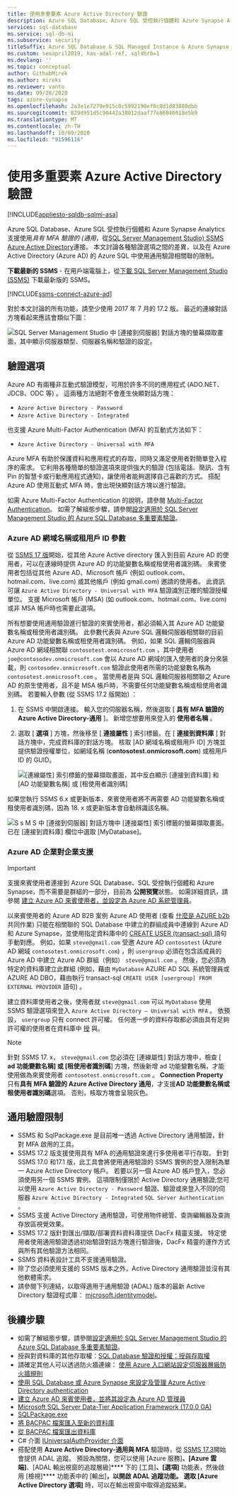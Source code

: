 ```yaml
---
title: 使用多重要素 Azure Active Directory 驗證
description: Azure SQL Database、Azure SQL 受控執行個體和 Azure Synapse Analytics 支援使用 (通用驗證，從 SQL Server Management Studio) SSMS Active Directory 的連接。
services: sql-database
ms.service: sql-db-mi
ms.subservice: security
titleSuffix: Azure SQL Database & SQL Managed Instance & Azure Synapse Analytics
ms.custom: seoapril2019, has-adal-ref, sqldbrb=1
ms.devlang: ''
ms.topic: conceptual
author: GithubMirek
ms.author: mireks
ms.reviewer: vanto
ms.date: 09/28/2020
tags: azure-synapse
ms.openlocfilehash: 2a3e1e7279e915c0c5992190ef0c8d1d83880dbb
ms.sourcegitcommit: 829d951d5c90442a38012daaf77e86046018e5b9
ms.translationtype: MT
ms.contentlocale: zh-TW
ms.lasthandoff: 10/09/2020
ms.locfileid: "91596116"
---
```

# <a name="using-multi-factor-azure-active-directory-authentication"></a>使用多重要素 Azure Active Directory 驗證
[!INCLUDE[appliesto-sqldb-sqlmi-asa](../includes/appliesto-sqldb-sqlmi-asa.md)]

Azure SQL Database、Azure SQL 受控執行個體和 Azure Synapse Analytics 支援使用*具有 MFA 驗證的 (通用*，從[SQL Server Management Studio) SSMS Azure Active Directory](https://docs.microsoft.com/sql/ssms/download-sql-server-management-studio-ssms)連接。 本文討論各種驗證選項之間的差異，以及在 Azure Active Directory (Azure AD) 的 Azure SQL 中使用通用驗證相關聯的限制。

**下載最新的 SSMS** - 在用戶端電腦上，從[下載 SQL Server Management Studio (SSMS)](https://aka.ms/ssms) 下載最新版的 SSMS。 

[!INCLUDE[ssms-connect-azure-ad](../includes/ssms-connect-azure-ad.md)]


對於本文討論的所有功能，請至少使用 2017 年 7 月的 17.2 版。 最近的連線對話方塊看起來應該會類似下圖：

  ![SQL Server Management Studio 中 [連接到伺服器] 對話方塊的螢幕擷取畫面，其中顯示伺服器類型、伺服器名稱和驗證的設定。](./media/authentication-mfa-ssms-overview/1mfa-universal-connect.png)

## <a name="authentication-options"></a>驗證選項

Azure AD 有兩種非互動式驗證模型，可用於許多不同的應用程式 (ADO.NET、JDCB、ODC 等) 。 這兩種方法絕對不會產生快顯對話方塊：

- `Azure Active Directory - Password`
- `Azure Active Directory - Integrated`

也支援 Azure Multi-Factor Authentication (MFA) 的互動式方法如下： 

- `Azure Active Directory - Universal with MFA`

Azure MFA 有助於保護資料和應用程式的存取，同時又滿足使用者對簡單登入程序的需求。 它利用各種簡單的驗證選項來提供強大的驗證 (包括電話、簡訊、含有 Pin 的智慧卡或行動應用程式通知)，讓使用者能夠選擇自己喜歡的方式。 搭配 Azure AD 使用互動式 MFA 時，會出現快顯對話方塊以進行驗證。

如需 Azure Multi-Factor Authentication 的說明，請參閱 [Multi-Factor Authentication](../../active-directory/authentication/multi-factor-authentication.md)。
如需了解組態步驟，請參閱[設定適用於 SQL Server Management Studio 的 Azure SQL Database 多重要素驗證](authentication-mfa-ssms-configure.md)。

### <a name="azure-ad-domain-name-or-tenant-id-parameter"></a>Azure AD 網域名稱或租用戶 ID 參數

從 [SSMS 17 版](https://docs.microsoft.com/sql/ssms/download-sql-server-management-studio-ssms)開始，從其他 Azure Active directory 匯入到目前 Azure AD 的使用者，可以在連線時提供 Azure AD 的功能變數名稱或租使用者識別碼。 來賓使用者包括從其他 Azure AD、Microsoft 帳戶 (例如 outlook.com、hotmail.com、live.com) 或其他帳戶 (例如 gmail.com) 邀請的使用者。 此資訊可讓 `Azure Active Directory - Universal with MFA` 驗證識別正確的驗證授權單位。 支援 Microsoft 帳戶 (MSA) (如 outlook.com、hotmail.com、live.com) 或非 MSA 帳戶時也需要此選項。 

所有想要使用通用驗證進行驗證的來賓使用者，都必須輸入其 Azure AD 功能變數名稱或租使用者識別碼。 此參數代表與 Azure SQL 邏輯伺服器相關聯的目前 Azure AD 功能變數名稱或租使用者識別碼。 例如，如果 SQL 邏輯伺服器與 Azure AD 網域相關聯 `contosotest.onmicrosoft.com` ，其中使用者 `joe@contosodev.onmicrosoft.com` 會以 Azure AD 網域的匯入使用者的身分來裝載，則 `contosodev.onmicrosoft.com` 驗證此使用者所需的功能變數名稱為 `contosotest.onmicrosoft.com` 。 當使用者是與 SQL 邏輯伺服器相關聯之 Azure AD 的原生使用者，且不是 MSA 帳戶時，不需要任何功能變數名稱或租使用者識別碼。 若要輸入參數 (從 SSMS 17.2 版開始) ：


1. 在 SSMS 中開啟連接。 輸入您的伺服器名稱，然後選取 [ **具有 MFA 驗證的 Azure Active Directory-通用** ]。 新增您想要用來登入的 **使用者名稱** 。
1. 選取 [ **選項** ] 方塊，然後移至 [ **連接屬性** ] 索引標籤。在 [ **連接到資料庫** ] 對話方塊中，完成資料庫的對話方塊。 核取 [AD 網域名稱或租用戶 ID]  方塊並提供驗證授權單位，如網域名稱 (**contosotest.onmicrosoft.com**) 或租用戶 ID 的 GUID。 

   ![[連線屬性] 索引標籤的螢幕擷取畫面，其中反白顯示 [連接到資料庫] 和 [AD 功能變數名稱] 或 [租使用者識別碼]](./media/authentication-mfa-ssms-overview/mfa-tenant-ssms.png)

如果您執行 SSMS 6.x 或更新版本，來賓使用者將不再需要 AD 功能變數名稱或租使用者識別碼，因為 18. x 或更新版本會自動辨識該名稱。

   ![S s M S 中 [連接到伺服器] 對話方塊中 [連接屬性] 索引標籤的螢幕擷取畫面。已在 [連接到資料庫] 欄位中選取 [MyDatabase]。](./media/authentication-mfa-ssms-overview/mfa-no-tenant-ssms.png)

### <a name="azure-ad-business-to-business-support"></a>Azure AD 企業對企業支援

> [!IMPORTANT]
> 支援來賓使用者連接到 Azure SQL Database、SQL 受控執行個體和 Azure Synapse，而不需要是群組的一部分，目前為 **公開預覽**狀態。 如需詳細資訊，請參閱 [建立 Azure AD 來賓使用者，並設定為 Azure AD 系統管理員](authentication-aad-guest-users.md)。

以來賓使用者的 Azure AD B2B 案例 Azure AD 使用者 (查看 [什麼是 AZURE b2b](../../active-directory/active-directory-b2b-what-is-azure-ad-b2b.md) 共同作業) 只能在相關聯的 SQL Database 中建立的群組成員中連線到 Azure AD 和 Azure Synapse，並使用指定資料庫中的 [CREATE USER (transact-sql) ](https://docs.microsoft.com/sql/t-sql/statements/create-user-transact-sql) 語句手動對應。 例如，如果 `steve@gmail.com` 受邀 Azure AD `contosotest` (Azure AD 網域 `contosotest.onmicrosoft.com`) ，則 `usergroup` 必須在包含該成員的 Azure AD 中建立 Azure AD 群組（例如） `steve@gmail.com` 。 然後，您必須為特定的資料庫建立此群組 (例如，藉由 `MyDatabase` AZURE AD SQL 系統管理員或 AZURE AD DBO，藉由執行 transact-sql `CREATE USER [usergroup] FROM EXTERNAL PROVIDER` 語句) 。 

建立資料庫使用者之後，使用者就 `steve@gmail.com` 可以 `MyDatabase` 使用 SSMS 驗證選項來登入 `Azure Active Directory – Universal with MFA` 。 依預設， `usergroup` 只有 connect 許可權。 任何進一步的資料存取都必須由具有足夠許可權的使用者在資料庫中 [授](https://docs.microsoft.com/sql/t-sql/statements/grant-transact-sql) 與。 

> [!NOTE]
> 針對 SSMS 17. x， `steve@gmail.com` 您必須在 [連線屬性] 對話方塊中，檢查 [ **ad 功能變數名稱] 或 [租使用者識別碼**] 方塊，然後新增 ad 功能變數名稱，才能使用做為來賓使用者 `contosotest.onmicrosoft.com` 。 **Connection Property** 只有**具有 MFA 驗證的 Azure Active Directory 通用**，才支援**AD 功能變數名稱或租使用者識別碼**選項。 否則，核取方塊會呈現灰色。

## <a name="universal-authentication-limitations"></a>通用驗證限制

- SSMS 和 SqlPackage.exe 是目前唯一透過 Active Directory 通用驗證，針對 MFA 啟用的工具。
- SSMS 17.2 版支援使用具有 MFA 的通用驗證來進行多使用者平行存取。 針對 SSMS 17.0 和17.1 版，此工具會將使用通用驗證的 SSMS 實例的登入限制為單一 Azure Active Directory 帳戶。 若要以另一個 Azure AD 帳戶登入，您必須使用另一個 SSMS 實例。 這項限制僅限於 Active Directory 通用驗證;您可以使用 `Azure Active Directory - Password` 驗證、驗證或來登入不同的伺服器 `Azure Active Directory - Integrated` `SQL Server Authentication` 。
- SSMS 支援 Active Directory 通用驗證，可使用物件總管、查詢編輯器及查詢存放區視覺效果。
- SSMS 17.2 版針對匯出/擷取/部署資料資料庫提供 DacFx 精靈支援。 特定使用者使用通用驗證透過初始驗證對話方塊進行驗證後，DacFx 精靈的運作方式與所有其他驗證方法相同。
- SSMS 資料表設計工具不支援通用驗證。
- 除了您必須使用支援的 SSMS 版本之外，Active Directory 通用驗證並沒有其他軟體需求。  
- 請參閱下列連結，以取得適用于通用驗證 (ADAL) 版本的最新 Active Directory 驗證程式庫： [microsoft.identitymodel](https://www.nuget.org/packages/Microsoft.IdentityModel.Clients.ActiveDirectory/)。  

## <a name="next-steps"></a>後續步驟

- 如需了解組態步驟，請參閱[設定適用於 SQL Server Management Studio 的 Azure SQL Database 多重要素驗證](authentication-mfa-ssms-configure.md)。
- 授與對資料庫的其他存取權：[SQL Database 驗證和授權：授與存取權](logins-create-manage.md)  
- 請確定其他人可以透過防火牆連線： [使用 Azure 入口網站設定伺服器層級防火牆規則](firewall-configure.md)  
- [使用 SQL Database 或 Azure Synapse 來設定及管理 Azure Active Directory authentication](authentication-aad-configure.md)
- [建立 Azure AD 來賓使用者，並將其設定為 Azure AD 管理員](authentication-aad-guest-users.md) 
- [Microsoft SQL Server Data-Tier Application Framework (17.0.0 GA)](https://www.microsoft.com/download/details.aspx?id=55088)  
- [SQLPackage.exe](https://docs.microsoft.com/sql/tools/sqlpackage)  
- [將 BACPAC 檔案匯入至新的資料庫](database-import.md)  
- [從 BACPAC 檔案匯出資料庫](database-export.md)  
- C# 介面 [IUniversalAuthProvider 介面](https://msdn.microsoft.com/library/microsoft.sqlserver.dac.iuniversalauthprovider.aspx)  
- 搭配使用 **Azure Active Directory-通用與 MFA** 驗證時，從 [SSMS 17.3](https://docs.microsoft.com/sql/ssms/download-sql-server-management-studio-ssms)開始會提供 ADAL 追蹤。 預設為關閉，您可以使用 [Azure 服務]****、[Azure 雲端]****、[ADAL 輸出視窗的追蹤層級]**** 下的 [工具]****、[選項]**** 功能表，然後啟用 [檢視]**** 功能表中的 [輸出]****，以開啟 ADAL 追蹤功能。 選取 [Azure Active Directory 選項]**** 時，可以在輸出視窗中取得追蹤結果。  
